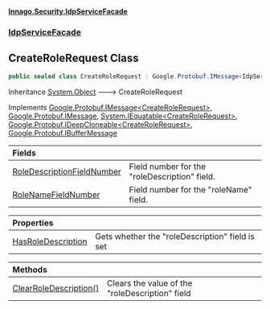 #### [Innago\.Security\.IdpServiceFacade](../../index.md 'index')
### [IdpServiceFacade](../index.md 'IdpServiceFacade')

## CreateRoleRequest Class

```csharp
public sealed class CreateRoleRequest : Google.Protobuf.IMessage<IdpServiceFacade.CreateRoleRequest>, Google.Protobuf.IMessage, System.IEquatable<IdpServiceFacade.CreateRoleRequest>, Google.Protobuf.IDeepCloneable<IdpServiceFacade.CreateRoleRequest>, Google.Protobuf.IBufferMessage
```

Inheritance [System\.Object](https://learn.microsoft.com/en-us/dotnet/api/system.object 'System\.Object') &#129106; CreateRoleRequest

Implements [Google\.Protobuf\.IMessage&lt;](https://learn.microsoft.com/en-us/dotnet/api/google.protobuf.imessage-1 'Google\.Protobuf\.IMessage\`1')[CreateRoleRequest](index.md 'IdpServiceFacade\.CreateRoleRequest')[&gt;](https://learn.microsoft.com/en-us/dotnet/api/google.protobuf.imessage-1 'Google\.Protobuf\.IMessage\`1'), [Google\.Protobuf\.IMessage](https://learn.microsoft.com/en-us/dotnet/api/google.protobuf.imessage 'Google\.Protobuf\.IMessage'), [System\.IEquatable&lt;](https://learn.microsoft.com/en-us/dotnet/api/system.iequatable-1 'System\.IEquatable\`1')[CreateRoleRequest](index.md 'IdpServiceFacade\.CreateRoleRequest')[&gt;](https://learn.microsoft.com/en-us/dotnet/api/system.iequatable-1 'System\.IEquatable\`1'), [Google\.Protobuf\.IDeepCloneable&lt;](https://learn.microsoft.com/en-us/dotnet/api/google.protobuf.ideepcloneable-1 'Google\.Protobuf\.IDeepCloneable\`1')[CreateRoleRequest](index.md 'IdpServiceFacade\.CreateRoleRequest')[&gt;](https://learn.microsoft.com/en-us/dotnet/api/google.protobuf.ideepcloneable-1 'Google\.Protobuf\.IDeepCloneable\`1'), [Google\.Protobuf\.IBufferMessage](https://learn.microsoft.com/en-us/dotnet/api/google.protobuf.ibuffermessage 'Google\.Protobuf\.IBufferMessage')

| Fields | |
| :--- | :--- |
| [RoleDescriptionFieldNumber](RoleDescriptionFieldNumber.md 'IdpServiceFacade\.CreateRoleRequest\.RoleDescriptionFieldNumber') | Field number for the "roleDescription" field\. |
| [RoleNameFieldNumber](RoleNameFieldNumber.md 'IdpServiceFacade\.CreateRoleRequest\.RoleNameFieldNumber') | Field number for the "roleName" field\. |

| Properties | |
| :--- | :--- |
| [HasRoleDescription](HasRoleDescription.md 'IdpServiceFacade\.CreateRoleRequest\.HasRoleDescription') | Gets whether the "roleDescription" field is set |

| Methods | |
| :--- | :--- |
| [ClearRoleDescription\(\)](ClearRoleDescription().md 'IdpServiceFacade\.CreateRoleRequest\.ClearRoleDescription\(\)') | Clears the value of the "roleDescription" field |
